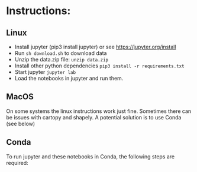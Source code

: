 # Instructions:

## Linux

 *  Install jupyter (pip3 install jupyter) or see https://jupyter.org/install
 *  Run `sh download.sh` to download data
 *  Unzip the data.zip file: `unzip data.zip`
 *  Install other python dependencies `pip3 install -r requirements.txt`
 *  Start jupyter `jupyter lab`
 *  Load the notebooks in jupyter and run them. 

## MacOS

On some systems the linux instructions work just fine. 
Sometimes there can be issues with cartopy and shapely.
A potential solution is to use Conda (see below)

## Conda

To run jupyter and these notebooks in Conda, the following steps are required:


